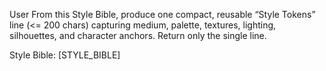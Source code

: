 User
From this Style Bible, produce one compact, reusable “Style Tokens” line (<= 200 chars) capturing medium, palette, textures, lighting, silhouettes, and character anchors. Return only the single line.

Style Bible:
[STYLE_BIBLE]


